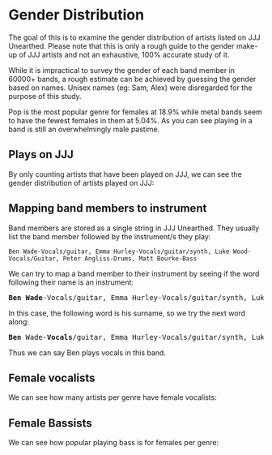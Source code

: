 # Gender Distribution

The goal of this is to examine the gender distribution of artists listed on JJJ Unearthed. Please note that this is only a rough guide to the gender make-up of JJJ artists and not an exhaustive, 100% accurate study of it.

While it is impractical to survey the gender of each band member in 60000+ bands, a rough estimate can be achieved by guessing the gender based on names. Unisex names (eg: Sam, Alex) were disregarded for the purpose of this study. 

<div
    class="chart"
    data="data/gendersStacked.json"
    chart-type="barChart"
    data-options='{
          "isStacked": "percent",
          "height": 300,
          "title": "Male/Female representation per genre",
          "legend": {"position": "right", "maxLines": 3}
        }'>
</div>

Pop is the most popular genre for females at 18.9% while metal bands seem to have the fewest females in them at 5.04%. As you can see playing in a band is still an overwhelmingly male pastime.

## Plays on JJJ
By only counting artists that have been played on JJJ, we can see the gender distribution of artists played on JJJ:

<div
    class="chart"
    data="data/gendersPlayedOnJJJ.json"
    chart-type="barChart"   
    data-options='{
          "isStacked": "percent",
          "height": 300,
          "title": "Male/Female representation per genre",
          "legend": {"position": "right", "maxLines": 3}
        }'>
</div>

## Mapping band members to instrument
Band members are stored as a single string in JJJ Unearthed. They usually list the band member followed by the instrument/s they play:

`Ben Wade-Vocals/guitar, Emma Hurley-Vocals/guitar/synth, Luke Wood-Vocals/Guitar, Peter Angliss-Drums, Matt Bourke-Bass`

We can try to map a band member to their instrument by seeing if the word following their name is an instrument:

<pre>
<strong>Ben</strong> <strong>Wade</strong>-Vocals/guitar, Emma Hurley-Vocals/guitar/synth, Luke Wood-Vocals/Guitar, Peter Angliss-Drums, Matt Bourke-Bass
</pre>

In this case, the following word is his surname, so we try the next word along:

<pre>
<strong>Ben</strong> Wade-<strong>Vocals</strong>/guitar, Emma Hurley-Vocals/guitar/synth, Luke Wood-Vocals/Guitar, Peter Angliss-Drums, Matt Bourke-Bass
</pre>

Thus we can say Ben plays vocals in this band.

## Female vocalists
We can see how many artists per genre have female vocalists:

<div
    class="chart"
    data="data/artistsWithFemaleVocalist.json"
    chart-type="barChart"
    data-options='{
          "isStacked": "percent",
          "height": 300,
          "title": "Artists with female vocalists per genre",
          "legend": {"position": "right", "maxLines": 3}
        }'>
</div>

## Female Bassists
We can see how popular playing bass is for females per genre:

<div
    class="chart"
    data="data/artistsWithFemaleBassist.json"
    chart-type="barChart"
    data-options='{
          "isStacked": "percent",
          "height": 300,
          "title": "Artists with female bassist per genre",
          "legend": {"position": "right", "maxLines": 3}
        }'>
</div>

